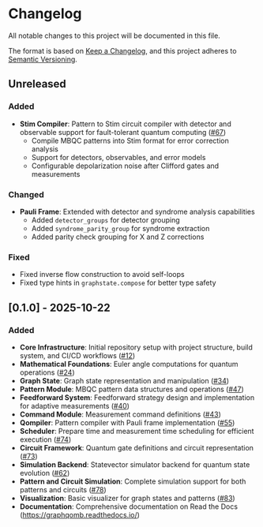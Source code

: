 # Changelog

All notable changes to this project will be documented in this file.

The format is based on [Keep a Changelog](https://keepachangelog.com/en/1.0.0/),
and this project adheres to [Semantic Versioning](https://semver.org/spec/v2.0.0.html).

## Unreleased

### Added

- **Stim Compiler**: Pattern to Stim circuit compiler with detector and observable support for fault-tolerant quantum computing ([#67](https://github.com/TeamGraphix/graphqomb/issues/67))
  - Compile MBQC patterns into Stim format for error correction analysis
  - Support for detectors, observables, and error models
  - Configurable depolarization noise after Clifford gates and measurements

### Changed

- **Pauli Frame**: Extended with detector and syndrome analysis capabilities
  - Added `detector_groups` for detector grouping
  - Added `syndrome_parity_group` for syndrome extraction
  - Added parity check grouping for X and Z corrections

### Fixed

- Fixed inverse flow construction to avoid self-loops
- Fixed type hints in `graphstate.compose` for better type safety

## [0.1.0] - 2025-10-22

### Added

- **Core Infrastructure**: Initial repository setup with project structure, build system, and CI/CD workflows ([#12](https://github.com/TeamGraphix/graphqomb/pull/12))
- **Mathematical Foundations**: Euler angle computations for quantum operations ([#24](https://github.com/TeamGraphix/graphqomb/pull/24))
- **Graph State**: Graph state representation and manipulation ([#34](https://github.com/TeamGraphix/graphqomb/pull/34))
- **Pattern Module**: MBQC pattern data structures and operations ([#47](https://github.com/TeamGraphix/graphqomb/pull/47))
- **Feedforward System**: Feedforward strategy design and implementation for adaptive measurements ([#40](https://github.com/TeamGraphix/graphqomb/pull/40))
- **Command Module**: Measurement command definitions ([#43](https://github.com/TeamGraphix/graphqomb/pull/43))
- **Qompiler**: Pattern compiler with Pauli frame implementation ([#55](https://github.com/TeamGraphix/graphqomb/pull/55))
- **Scheduler**: Prepare time and measurement time scheduling for efficient execution ([#74](https://github.com/TeamGraphix/graphqomb/pull/74))
- **Circuit Framework**: Quantum gate definitions and circuit representation ([#73](https://github.com/TeamGraphix/graphqomb/pull/73))
- **Simulation Backend**: Statevector simulator backend for quantum state evolution ([#62](https://github.com/TeamGraphix/graphqomb/pull/62))
- **Pattern and Circuit Simulation**: Complete simulation support for both patterns and circuits ([#78](https://github.com/TeamGraphix/graphqomb/pull/78))
- **Visualization**: Basic visualizer for graph states and patterns ([#83](https://github.com/TeamGraphix/graphqomb/pull/83))
- **Documentation**: Comprehensive documentation on Read the Docs (https://graphqomb.readthedocs.io/)
